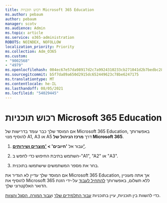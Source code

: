```yaml
---
title: רכוש תוכניות Microsoft 365 Education
ms.author: pebaum
author: pebaum
manager: scotv
ms.audience: Admin
ms.topic: article
ms.service: o365-administration
ROBOTS: NOINDEX, NOFOLLOW
localization_priority: Priority
ms.collection: Adm_O365
ms.custom:
- "9002568"
- "4979"
ms.openlocfilehash: 004ec67e57da98917d2c7a9924310233cb271041d2b7bedbc288dc9cbff26385
ms.sourcegitcommit: b5f7da89a650d2915dc652449623c78be6247175
ms.translationtype: MT
ms.contentlocale: he-IL
ms.lasthandoff: 08/05/2021
ms.locfileid: "54029445"
---
```

# <a name="get-the-microsoft-365-education-plans"></a>רכוש תוכניות Microsoft 365 Education

אם המוסד שלך כבר עומד בדרישות של Microsoft 365 Education, באפשרותך להוסיף מנוי A1, A3 או A5 דרך **מרכז הניהול של Microsoft 365**.  

1. עבור אל **'חיובים' > ['מוצרים ושירותים'](https://go.microsoft.com/fwlink/p/?linkid=868433)**.

2. השתמש בתיבת החיפוש כדי לחפש ב-"A1", "A2" או "A3".

3. בחר את מספר המשתמשים שישתמשו בתוכנית.

אם המוסד שלך עדיין לא הגדיר את Microsoft 365 Education, אך אתה מעוניין להוסיף את Microsoft 365 ללא תשלום, באפשרותך [להתחיל לעבוד](https://www.microsoft.com/education/products/office) על-ידי הזנת הדואר האלקטרוני שלך.

 כדי להשוות בין תוכניות, עיין בתוכניות [עבור התלמידים שלך](https://www.microsoft.com/microsoft-365/academic/compare-office-365-education-plans?activetab=tab:primaryr1) ו[עבור המורה, הסגל והצוות](https://www.microsoft.com/microsoft-365/academic/compare-office-365-education-plans?activetab=tab:primaryr2).
